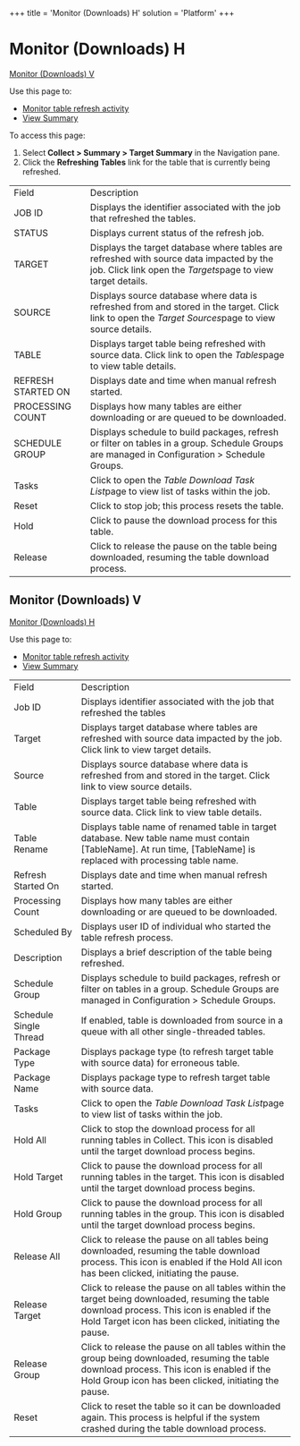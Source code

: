 +++
title = 'Monitor (Downloads) H'
solution = 'Platform'
+++

# Monitor (Downloads) H

[Monitor (Downloads) V](#Monitor_Downloads_V)

<div class="use">

Use this page to:

  - [Monitor table refresh activity](../Use_Cases/View_Summary.htm)
  - [View Summary](../Use_Cases/View_Summary.htm)

</div>

To access this page:

1.  Select<span style="font-weight: bold;"> Collect \> Summary \> Target
    Summary</span> in the Navigation pane.
2.  Click the <span style="font-weight: bold;">Refreshing Tables</span>
    link for the table that is currently being
refreshed.

|                    |                                                                                                                                                                                                |
| ------------------ | ---------------------------------------------------------------------------------------------------------------------------------------------------------------------------------------------- |
| Field              | Description                                                                                                                                                                                    |
| JOB ID             | Displays the identifier associated with the job that refreshed the tables.                                                                                                                     |
| STATUS             | Displays current status of the refresh job.                                                                                                                                                    |
| TARGET             | Displays the target database where tables are refreshed with source data impacted by the job. Click link open the <span style="font-style: italic;">Targets</span>page to view target details. |
| SOURCE             | Displays source database where data is refreshed from and stored in the target. Click link to open the <span style="font-style: italic;">Target Sources</span>page to view source details.     |
| TABLE              | Displays target table being refreshed with source data. Click link to open the <span style="font-style: italic;">Tables</span>page to view table details.                                      |
| REFRESH STARTED ON | Displays date and time when manual refresh started.                                                                                                                                            |
| PROCESSING COUNT   | Displays how many tables are either downloading or are queued to be downloaded.                                                                                                                |
| SCHEDULE GROUP     | Displays schedule to build packages, refresh or filter on tables in a group. Schedule Groups are managed in Configuration \> Schedule Groups.                                                  |
| Tasks              | Click to open the <span style="font-style: italic;">Table Download Task List</span>page to view list of tasks within the job.                                                                  |
| Reset              | Click to stop job; this process resets the table.                                                                                                                                              |
| Hold               | Click to pause the download process for this table.                                                                                                                                            |
| Release            | Click to release the pause on the table being downloaded, resuming the table download process.                                                                                                 |

## <span id="Monitor_Downloads_V"></span>Monitor (Downloads) V

[Monitor (Downloads) H](Monitor_Downloads_H.htm)

<div class="use">

Use this page to:

  - [Monitor table refresh activity](../Use_Cases/View_Summary.htm)
  - [View
Summary](../Use_Cases/View_Summary.htm)

</div>

|                        |                                                                                                                                                                                                        |
| ---------------------- | ------------------------------------------------------------------------------------------------------------------------------------------------------------------------------------------------------ |
| Field                  | Description                                                                                                                                                                                            |
| Job ID                 | Displays identifier associated with the job that refreshed the tables                                                                                                                                  |
| Target                 | Displays target database where tables are refreshed with source data impacted by the job. Click link to view target details.                                                                           |
| Source                 | Displays source database where data is refreshed from and stored in the target. Click link to view source details.                                                                                     |
| Table                  | Displays target table being refreshed with source data. Click link to view table details.                                                                                                              |
| Table Rename           | Displays table name of renamed table in target database. New table name must contain \[TableName\]. At run time, \[TableName\] is replaced with processing table name.                                 |
| Refresh Started On     | Displays date and time when manual refresh started.                                                                                                                                                    |
| Processing Count       | Displays how many tables are either downloading or are queued to be downloaded.                                                                                                                        |
| Scheduled By           | Displays user ID of individual who started the table refresh process.                                                                                                                                  |
| Description            | Displays a brief description of the table being refreshed.                                                                                                                                             |
| Schedule Group         | Displays schedule to build packages, refresh or filter on tables in a group. Schedule Groups are managed in Configuration \> Schedule Groups.                                                          |
| Schedule Single Thread | If enabled, table is downloaded from source in a queue with all other single-threaded tables.                                                                                                          |
| Package Type           | Displays package type (to refresh target table with source data) for erroneous table.                                                                                                                  |
| Package Name           | Displays package type to refresh target table with source data.                                                                                                                                        |
| Tasks                  | Click to open the <span style="font-style: italic;">Table Download Task List</span><span>page to</span> view list of tasks within the job.                                                             |
| Hold All               | Click to stop the download process for all running tables in Collect. This icon is disabled until the target download process begins.                                                                  |
| Hold Target            | Click to pause the download process for all running tables in the target. This icon is disabled until the target download process begins.                                                              |
| Hold Group             | Click to pause the download process for all running tables in the group. This icon is disabled until the target download process begins.                                                               |
| Release All            | Click to release the pause on all tables being downloaded, resuming the table download process. This icon is enabled if the Hold All icon has been clicked, initiating the pause.                      |
| Release Target         | Click to release the pause on all tables within the target being downloaded, resuming the table download process. This icon is enabled if the Hold Target icon has been clicked, initiating the pause. |
| Release Group          | Click to release the pause on all tables within the group being downloaded, resuming the table download process. This icon is enabled if the Hold Group icon has been clicked, initiating the pause.   |
| Reset                  | Click to reset the table so it can be downloaded again. This process is helpful if the system crashed during the table download process.                                                               |
